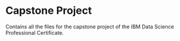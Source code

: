 # Capstone Project
Contains all the files for the capstone project of the IBM Data Science Professional Certificate.
